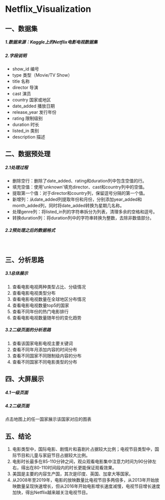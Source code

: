 # Netflix_Visualization

## 一、数据集

##### 1.数据来源：Kaggle上的Netflix电影电视数据集

##### 2.字段说明

-   show_id 编号
-   type 类型（Movie/TV Show）
-   title 名称
-   director 导演
-   cast 演员
-   country 国家或地区
-   date_added 播放日期
-   release_year 发行年份
-   rating 限制级别
-   duration 时长
-   listed_in 类别
-   description 描述

## 二、数据预处理

##### 2.1处理过程

- 删除空行：删除了date_added、rating和duration列中包含空值的行。
- 填充空值：使用'unknown'填充director、cast和country列中的空值。
- 提取第一个值：对于director和country列，保留逗号分隔的第一个值。
- 新增列：从date_added列提取年份和月份，分别添加year_added和month_added列，同时将date_added转换为星期几名称。
- 处理genre列：将listed_in列的字符串拆分为列表，清理多余的空格和逗号。
- 转换duration列：将duration列中的字符串转换为整数，去除非数值部分。

##### 2.2预处理之后的数据格式

​         

## 三、分析思路

##### 3.1总体展示

1. 查看电影电视两种类型占比、分级情况
2. 查看电影电视类型分布
3. 查看电影电视数量在全球地区分布情况
4. 查看电影电视数量top5的国家
5. 查看不同年份的热门电影排行
6. 查看电影电视数量随年份的变化趋势

##### 3.2二级页面的分析思路

1. 查看该国家电影电视主要关键词
2. 查看不同年月添加内容的时间分布
3. 查看不同国家不同限制级内容的分布
4. 查看不同国家不同电影类型的分布

## 四、大屏展示

##### 4.1一级页面

##### 4.2二级页面

点击地图上的任一国家展示该国家对应的图表

## 五、结论

1. 电影类型中，国际电影、剧情片和喜剧片占据较大比例；电视节目类型中，国际节目和儿童与家庭节目占据较大比例。
2. 电影时长最多在85-110分钟之间，观众观看电影集中注意力时间为90分钟左右，得出在80-110时间段内的时长更能保证观看效果。
3. 美国是主要的内容生产国，其次是印度、英国、加拿大等国家。
4. 从2008年至2019年，电影的放映数量比电视节目多两倍多，从2013年开始放映数量呈现快速增长，但从2016年开始电影增长速度减慢，电视节目增长速度加快，得出Netflix越来越关注电视节目。
